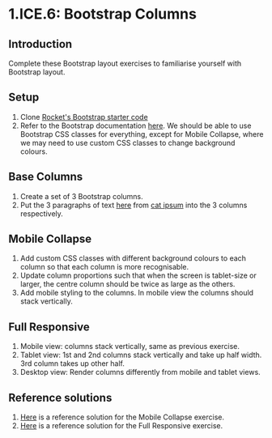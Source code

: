 # 1.ICE.6: Bootstrap Columns

## Introduction

Complete these Bootstrap layout exercises to familiarise yourself with Bootstrap layout.

## Setup

1. Clone [Rocket's Bootstrap starter code](https://github.com/rocketacademy/basic-bootstrap-bootcamp.git)
2. Refer to the Bootstrap documentation [here](https://getbootstrap.com/docs/4.6/getting-started/introduction/). We should be able to use Bootstrap CSS classes for everything, except for Mobile Collapse, where we may need to use custom CSS classes to change background colours.

## Base Columns

1. Create a set of 3 Bootstrap columns.
2. Put the 3 paragraphs of text [here](https://pastebin.com/pQnE44HB) from [cat ipsum](http://www.catipsum.com/index.php) into the 3 columns respectively.

## Mobile Collapse

1. Add custom CSS classes with different background colours to each column so that each column is more recognisable.
2. Update column proportions such that when the screen is tablet-size or larger, the centre column should be twice as large as the others.
3. Add mobile styling to the columns. In mobile view the columns should stack vertically.

## Full Responsive

1. Mobile view: columns stack vertically, same as previous exercise.
2. Tablet view: 1st and 2nd columns stack vertically and take up half width. 3rd column takes up other half.
3. Desktop view: Render columns differently from mobile and tablet views.

## Reference solutions

1. [Here](https://github.com/rocketacademy/basic-bootstrap-bootcamp/tree/solution-bootstrap-columns) is a reference solution for the Mobile Collapse exercise.
2. [Here](https://github.com/rocketacademy/basic-bootstrap-bootcamp/tree/solution-bootstrap-columns-full-responsive) is a reference solution for the Full Responsive exercise.
